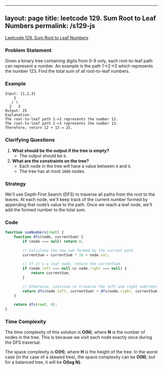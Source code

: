 
---
layout: page
title: leetcode 129. Sum Root to Leaf Numbers
permalink: /s129-js
---
[Leetcode 129. Sum Root to Leaf Numbers](https://algoadvance.github.io/algoadvance/l129)
### Problem Statement
Given a binary tree containing digits from 0-9 only, each root-to-leaf path can represent a number. An example is the path 1->2->3 which represents the number 123. Find the total sum of all root-to-leaf numbers.

### Example
```
Input: [1,2,3]
    1
   / \
  2   3
Output: 25
Explanation: 
The root-to-leaf path 1->2 represents the number 12.
The root-to-leaf path 1->3 represents the number 13.
Therefore, return 12 + 13 = 25.
```

### Clarifying Questions
1. **What should be the output if the tree is empty?**
   - The output should be `0`.
2. **What are the constraints on the tree?**
   - Each node in the tree will have a value between `0` and `9`.
   - The tree has at most `1000` nodes.

### Strategy
We'll use Depth First Search (DFS) to traverse all paths from the root to the leaves. At each node, we'll keep track of the current number formed by appending that node’s value to the path. Once we reach a leaf node, we'll add the formed number to the total sum. 

### Code
```javascript
function sumNumbers(root) {
    function dfs(node, currentSum) {
        if (node === null) return 0;
        
        // Calculate the new sum formed by the current path
        currentSum = currentSum * 10 + node.val;
        
        // If it's a leaf node, return the currentSum
        if (node.left === null && node.right === null) {
            return currentSum;
        }
        
        // Otherwise, continue to traverse the left and right subtrees
        return dfs(node.left, currentSum) + dfs(node.right, currentSum);
    }
    
    return dfs(root, 0);
}
```

### Time Complexity
The time complexity of this solution is **O(N)**, where **N** is the number of nodes in the tree. This is because we visit each node exactly once during the DFS traversal.

The space complexity is **O(H)**, where **H** is the height of the tree. In the worst case (in the case of a skewed tree), the space complexity can be **O(N)**, but for a balanced tree, it will be **O(log N)**.